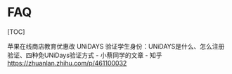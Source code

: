 # FAQ

[TOC]



苹果在线商店教育优惠改 UNiDAYS 验证学生身份：UNiDAYS是什么、怎么注册验证、四种免UNiDays验证方式 - 小蔡同学的文章 - 知乎 https://zhuanlan.zhihu.com/p/461100032